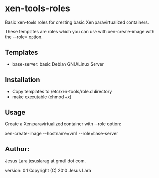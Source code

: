 xen-tools-roles
===============

Basic xen-tools roles for creating basic Xen paravirtualized containers.

These templates are roles which you can use with xen-create-image with
the --role= option.

Templates
---------

* base-server: basic Debian GNU/Linux Server

Installation
------------

- Copy templates to /etc/xen-tools/role.d directory
- make executable (chmod +x)

Usage
-----

Create a Xen paravirtualized container with --role option:

xen-create-image --hostname=vm1 --role=base-server

Author: 
-------

Jesus Lara jesuslarag at gmail dot com.

version: 0.1 Copyright (C) 2010 Jesus Lara
